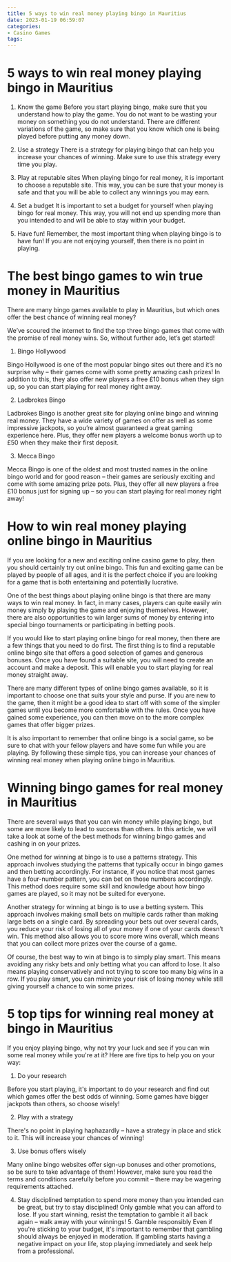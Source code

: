 ```yaml
---
title: 5 ways to win real money playing bingo in Mauritius 
date: 2023-01-19 06:59:07
categories:
- Casino Games
tags:
---
```



#  5 ways to win real money playing bingo in Mauritius 

1. Know the game
Before you start playing bingo, make sure that you understand how to play the game. You do not want to be wasting your money on something you do not understand. There are different variations of the game, so make sure that you know which one is being played before putting any money down.

2. Use a strategy
There is a strategy for playing bingo that can help you increase your chances of winning. Make sure to use this strategy every time you play.

3. Play at reputable sites
When playing bingo for real money, it is important to choose a reputable site. This way, you can be sure that your money is safe and that you will be able to collect any winnings you may earn.

4. Set a budget
It is important to set a budget for yourself when playing bingo for real money. This way, you will not end up spending more than you intended to and will be able to stay within your budget.

5. Have fun!
Remember, the most important thing when playing bingo is to have fun! If you are not enjoying yourself, then there is no point in playing.

#  The best bingo games to win true money in Mauritius 

There are many bingo games available to play in Mauritius, but which ones offer the best chance of winning real money?

We’ve scoured the internet to find the top three bingo games that come with the promise of real money wins. So, without further ado, let’s get started!

1. Bingo Hollywood

Bingo Hollywood is one of the most popular bingo sites out there and it’s no surprise why – their games come with some pretty amazing cash prizes! In addition to this, they also offer new players a free £10 bonus when they sign up, so you can start playing for real money right away.

2. Ladbrokes Bingo

Ladbrokes Bingo is another great site for playing online bingo and winning real money. They have a wide variety of games on offer as well as some impressive jackpots, so you’re almost guaranteed a great gaming experience here. Plus, they offer new players a welcome bonus worth up to £50 when they make their first deposit.

3. Mecca Bingo

Mecca Bingo is one of the oldest and most trusted names in the online bingo world and for good reason – their games are seriously exciting and come with some amazing prize pots. Plus, they offer all new players a free £10 bonus just for signing up – so you can start playing for real money right away!

#  How to win real money playing online bingo in Mauritius 

If you are looking for a new and exciting online casino game to play, then you should certainly try out online bingo. This fun and exciting game can be played by people of all ages, and it is the perfect choice if you are looking for a game that is both entertaining and potentially lucrative.

One of the best things about playing online bingo is that there are many ways to win real money. In fact, in many cases, players can quite easily win money simply by playing the game and enjoying themselves. However, there are also opportunities to win larger sums of money by entering into special bingo tournaments or participating in betting pools.

If you would like to start playing online bingo for real money, then there are a few things that you need to do first. The first thing is to find a reputable online bingo site that offers a good selection of games and generous bonuses. Once you have found a suitable site, you will need to create an account and make a deposit. This will enable you to start playing for real money straight away.

There are many different types of online bingo games available, so it is important to choose one that suits your style and purse. If you are new to the game, then it might be a good idea to start off with some of the simpler games until you become more comfortable with the rules. Once you have gained some experience, you can then move on to the more complex games that offer bigger prizes.

It is also important to remember that online bingo is a social game, so be sure to chat with your fellow players and have some fun while you are playing. By following these simple tips, you can increase your chances of winning real money when playing online bingo in Mauritius.

#  Winning bingo games for real money in Mauritius 

There are several ways that you can win money while playing bingo, but some are more likely to lead to success than others. In this article, we will take a look at some of the best methods for winning bingo games and cashing in on your prizes.

One method for winning at bingo is to use a patterns strategy. This approach involves studying the patterns that typically occur in bingo games and then betting accordingly. For instance, if you notice that most games have a four-number pattern, you can bet on those numbers accordingly. This method does require some skill and knowledge about how bingo games are played, so it may not be suited for everyone.

Another strategy for winning at bingo is to use a betting system. This approach involves making small bets on multiple cards rather than making large bets on a single card. By spreading your bets out over several cards, you reduce your risk of losing all of your money if one of your cards doesn’t win. This method also allows you to score more wins overall, which means that you can collect more prizes over the course of a game.

Of course, the best way to win at bingo is to simply play smart. This means avoiding any risky bets and only betting what you can afford to lose. It also means playing conservatively and not trying to score too many big wins in a row. If you play smart, you can minimize your risk of losing money while still giving yourself a chance to win some prizes.

#  5 top tips for winning real money at bingo in Mauritius

If you enjoy playing bingo, why not try your luck and see if you can win some real money while you're at it? Here are five tips to help you on your way:

1. Do your research

Before you start playing, it's important to do your research and find out which games offer the best odds of winning. Some games have bigger jackpots than others, so choose wisely!

2. Play with a strategy

There's no point in playing haphazardly – have a strategy in place and stick to it. This will increase your chances of winning!

3. Use bonus offers wisely

Many online bingo websites offer sign-up bonuses and other promotions, so be sure to take advantage of them! However, make sure you read the terms and conditions carefully before you commit – there may be wagering requirements attached.

4. Stay disciplined
temptation to spend more money than you intended can be great, but try to stay disciplined! Only gamble what you can afford to lose. If you start winning, resist the temptation to gamble it all back again – walk away with your winnings!  5. Gamble responsibly Even if you're sticking to your budget, it's important to remember that gambling should always be enjoyed in moderation. If gambling starts having a negative impact on your life, stop playing immediately and seek help from a professional.